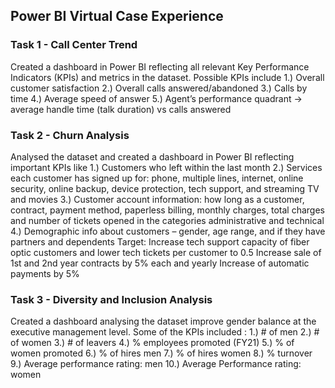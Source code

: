 ## Power BI Virtual Case Experience
### Task 1 - Call Center Trend
Created a dashboard in Power BI reflecting  all relevant Key Performance Indicators (KPIs) and metrics in the dataset.
Possible KPIs include
1.) Overall customer satisfaction
2.) Overall calls answered/abandoned
3.) Calls by time
4.) Average speed of answer
5.) Agent’s performance quadrant -> average handle time (talk duration) vs calls answered

### Task 2 - Churn Analysis
Analysed the dataset and created a dashboard in Power BI reflecting important KPIs like
1.) Customers who left within the last month
2.) Services each customer has signed up for: phone, multiple lines, internet, online security, online backup, device protection, tech
support, and streaming TV and movies
3.) Customer account information: how long as a customer, contract, payment method, paperless billing, monthly charges, total charges
and number of tickets opened in the categories administrative and technical
4.) Demographic info about customers – gender, age range, and if they have partners and dependents
Target: Increase tech support capacity of fiber optic customers and lower tech tickets per customer to 0.5
        Increase sale of 1st and 2nd year contracts by 5% each and yearly Increase of automatic payments by 5%

### Task 3 - Diversity and Inclusion Analysis
Created a dashboard analysing the dataset improve gender balance at the executive management level.
Some of the KPIs included :
1.) # of men
2.) # of women
3.) # of leavers
4.) % employees promoted (FY21)
5.) % of women promoted
6.) % of hires men
7.) % of hires women
8.) % turnover 
9.) Average performance rating: men
10.) Average Performance rating: women
